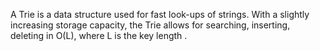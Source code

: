 A Trie is a data structure used for fast look-ups of strings. With a slightly increasing storage capacity, the Trie allows for searching, inserting, deleting in O(L), where L is the key length .
